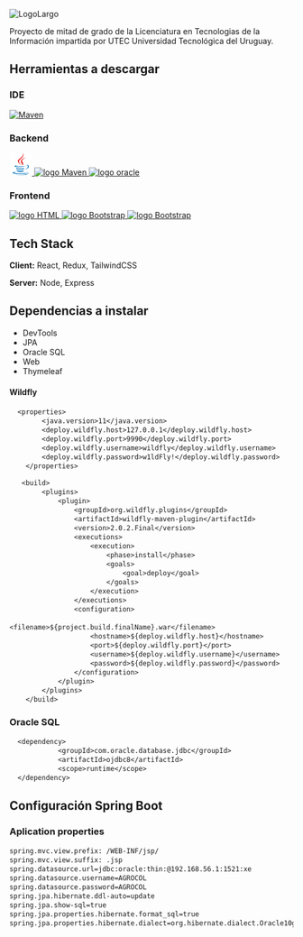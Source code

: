 ![LogoLargo](https://user-images.githubusercontent.com/18647088/197530590-f1f0b286-2e8f-469b-a0f4-c5692b988090.png)

Proyecto de mitad de grado de la Licenciatura en Tecnologias 
de la Información impartida por UTEC Universidad Tecnológica del Uruguay.


## Herramientas a descargar

### IDE
<a href="https://www.jetbrains.com/es-es/idea/"> 
<img src="https://cdn.jsdelivr.net/gh/devicons/devicon/icons/intellij/intellij-original.svg" 
alt="Maven" width="40" height="40"/> 
</a>

### Backend     
<div style="display: inline_block">
<a href="https://www.oracle.com/java/technologies/javase/jdk11-archive-downloads.html/"> 
<img src="https://raw.githubusercontent.com/devicons/devicon/master/icons/java/java-original.svg" 
alt="logo Java" width="40" height="40"/> 
</a>
<a href="https://maven.apache.org/download.cgi/">
<img src="https://cdn.jsdelivr.net/gh/devicons/devicon/icons/apache/apache-original.svg" 
alt="logo Maven" width="40" height="40"/> 
</a>
<a href="https://www.oracle.com/database/sqldeveloper/technologies/download/"> 
<img src="https://cdn.jsdelivr.net/gh/devicons/devicon/icons/oracle/oracle-original.svg" 
alt="logo oracle" width="40" height="40"/> 
</a>
</div>

### Frontend
<div style="display: inline_block">
<a href="/"> 
<img src="https://cdn.jsdelivr.net/gh/devicons/devicon/icons/html5/html5-original-wordmark.svg" 
alt="logo HTML" width="40" height="40"/> 
</a>

<a href=""> 
<img src="https://cdn.jsdelivr.net/gh/devicons/devicon/icons/css3/css3-original-wordmark.svg" 
alt="logo Bootstrap" width="40" height="40"/> 
</a>

<a href="https://getbootstrap.com/"> 
<img src="https://cdn.jsdelivr.net/gh/devicons/devicon/icons/bootstrap/bootstrap-plain.svg"
alt="logo Bootstrap" width="40" height="40"/> 
</a>
</div>

                   
## Tech Stack

**Client:** React, Redux, TailwindCSS

**Server:** Node, Express


## Dependencias a instalar
 - DevTools
 - JPA
 - Oracle SQL
 - Web
 - Thymeleaf

#### Wildfly
```
  <properties>
        <java.version>11</java.version>
        <deploy.wildfly.host>127.0.0.1</deploy.wildfly.host>
        <deploy.wildfly.port>9990</deploy.wildfly.port>
        <deploy.wildfly.username>wildfly</deploy.wildfly.username>
        <deploy.wildfly.password>w1ldFly!</deploy.wildfly.password>
    </properties>
```
```
   <build>
        <plugins>
            <plugin>
                <groupId>org.wildfly.plugins</groupId>
                <artifactId>wildfly-maven-plugin</artifactId>
                <version>2.0.2.Final</version>
                <executions>
                    <execution>
                        <phase>install</phase>
                        <goals>
                            <goal>deploy</goal>
                        </goals>
                    </execution>
                </executions>
                <configuration>
                    <filename>${project.build.finalName}.war</filename>
                    <hostname>${deploy.wildfly.host}</hostname>
                    <port>${deploy.wildfly.port}</port>
                    <username>${deploy.wildfly.username}</username>
                    <password>${deploy.wildfly.password}</password>
                </configuration>
            </plugin>
        </plugins>
    </build>
```

### Oracle SQL
```
  <dependency>
            <groupId>com.oracle.database.jdbc</groupId>
            <artifactId>ojdbc8</artifactId>
            <scope>runtime</scope>
  </dependency>
```

## Configuración Spring Boot
### Aplication properties
```
spring.mvc.view.prefix: /WEB-INF/jsp/
spring.mvc.view.suffix: .jsp
spring.datasource.url=jdbc:oracle:thin:@192.168.56.1:1521:xe
spring.datasource.username=AGROCOL
spring.datasource.password=AGROCOL
spring.jpa.hibernate.ddl-auto=update
spring.jpa.show-sql=true
spring.jpa.properties.hibernate.format_sql=true
spring.jpa.properties.hibernate.dialect=org.hibernate.dialect.Oracle10gDialect
```
